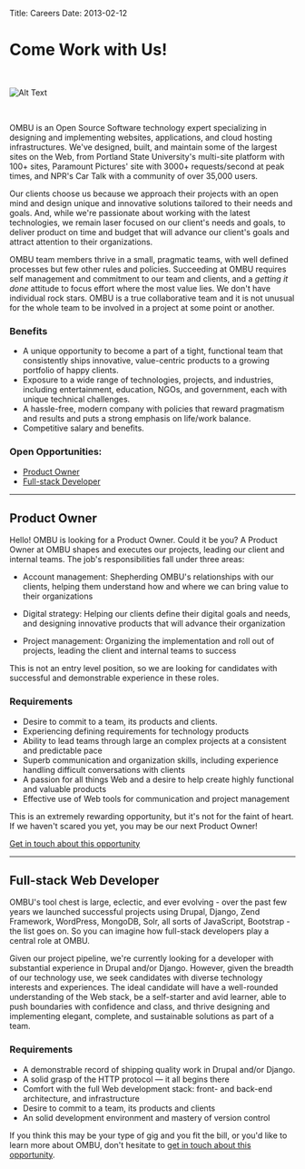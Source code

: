 Title: Careers
Date: 2013-02-12

Come Work with Us!
=======

<br>

![Alt Text](/theme/img/team/office.jpg)

<br>

OMBU is an Open Source Software technology expert specializing in designing and
implementing websites, applications, and cloud hosting infrastructures. We've
designed, built, and maintain some of the largest sites on the Web, from
Portland State University's multi-site platform with 100+ sites, Paramount
Pictures' site with 3000+ requests/second at peak times, and NPR's Car Talk with
a community of over 35,000 users.

Our clients choose us because we approach their projects with an open mind and 
design unique and innovative solutions tailored to their needs and 
goals. And, while we're passionate about working with the latest technologies,
 we remain laser focused on our client's needs and goals, to deliver product 
 on time and budget that will advance our client's goals and attract attention
  to their organizations. 

OMBU team members thrive in a small, pragmatic teams, with well defined 
processes but few other rules and policies. Succeeding at OMBU requires self 
management and commitment to our team and clients, and a *getting 
it done* attitude to focus effort where the most value lies. We don't have 
individual rock stars. OMBU is a true collaborative team and it is not 
unusual for the whole team to be involved in a project at some point or another.

### Benefits

- A unique opportunity to become a part of a tight, functional team that 
  consistently ships innovative, value-centric products to a growing 
  portfolio of happy clients.
- Exposure to a wide range of technologies, projects, and industries, including
  entertainment, education, NGOs, and government, each with unique technical
  challenges.
- A hassle-free, modern company with policies that reward pragmatism and 
  results and puts a strong emphasis on life/work balance. 
- Competitive salary and benefits.

### Open Opportunities:

- [Product Owner](#product-owner)
- [Full-stack Developer](#full-stack-developer)

* * *

<a id="product-owner"></a> Product Owner 
------------------------------------------------------

Hello! OMBU is looking for a Product Owner. Could it be you? A Product Owner at
OMBU shapes and executes our projects, leading our client and internal teams. 
The job's responsibilities fall under three areas:

- Account management: Shepherding OMBU's relationships with our clients, 
helping them understand how and where we can bring value to their 
organizations

- Digital strategy: Helping our clients define their digital goals and
needs, and designing innovative products that will advance their organization

- Project management: Organizing the implementation and roll out of projects, 
leading the client and internal teams to success

This is not an entry level position, so we are looking for candidates with 
successful and demonstrable experience in these roles.

### Requirements

- Desire to commit to a team, its products and clients.
- Experiencing defining requirements for technology products
- Ability to lead teams through large an complex projects at a consistent and 
predictable pace
- Superb communication and organization skills, including experience handling 
difficult conversations with clients
- A passion for all things Web and a desire to help create highly functional 
  and valuable products
- Effective use of Web tools for communication and project management 

This is an extremely rewarding opportunity, but it's not for the 
faint of heart. If we haven't scared you yet, you may be our next Product Owner! 

<a href="mailto:martin@ombuweb.com"
class="btn btn-primary">Get in touch about this opportunity</a>

* * *

<a id="full-stack-developer"></a> Full-stack Web Developer
------------------------------------------------------

OMBU's tool chest is large, eclectic, and ever evolving - over the past few 
years we launched successful projects using Drupal, Django, Zend Framework, 
WordPress, MongoDB, Solr, all sorts of JavaScript, Bootstrap - the list goes on.
So you can imagine how full-stack developers play a central role at OMBU.

Given our project pipeline, we're currently looking for a developer with 
substantial experience in Drupal and/or Django. However, given the breadth of
our technology use, we seek candidates with diverse technology interests and 
experiences. The ideal candidate will have a well-rounded understanding of  the
Web stack, be a self-starter and avid learner, able to push boundaries with 
confidence and class, and thrive designing and implementing elegant, complete,
and sustainable solutions as part of a team.

### Requirements

- A demonstrable record of shipping quality work in Drupal and/or Django.
- A solid grasp of the HTTP protocol — it all begins there
- Comfort with the full Web development stack: front- and back-end
  architecture, and infrastructure
- Desire to commit to a team, its products and clients
- An solid development environment and  mastery of version control

If you think this may be your type of gig and you fit the bill, or you'd like
to learn more about OMBU, don't hesitate to <a href="mailto:martin@ombuweb.com"
class="btn btn-primary">get in touch about this opportunity</a>.

